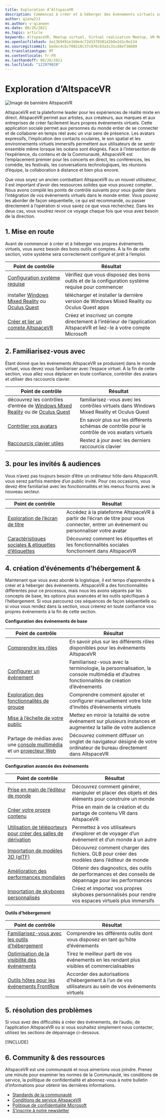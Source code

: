 ```yaml
---
title: Exploration d’AltspaceVR
description: Commencez à créer et à héberger des événements virtuels sur la plateforme AltspaceVR avec notre parcours de point de contrôle organisée.
author: qianw211
ms.author: v-qianwen
ms.date: 08/26/2021
ms.topic: article
keywords: AltspaceVR, Meetup virtuel, Virtual realisation Meetup, VR Meetup, les plateformes de réalité virtuelle, la plateforme VR, les événements virtuels immersifs, les événements d’immersion, les événements de réalité virtuelle, les événements VR, la création de la planète, la pratique de la VR, l’expérience de l’événement de réalité virtuelle
ms.openlocfilehash: da13b9491e1b0e4c72d3378301d2b0e2d1c0e134
ms.sourcegitcommit: bedec4cbcf00210c37c076c03a3c31cd8ef36689
ms.translationtype: MT
ms.contentlocale: fr-FR
ms.lasthandoff: 08/26/2021
ms.locfileid: "122979028"
---
```

# <a name="exploring-altspacevr"></a>Exploration d’AltspaceVR

![Image de bannière AltspaceVR](images/altspace-vr-banner.png)

AltspaceVR est la plateforme leader pour les expériences de réalité mixte en direct. AltspaceVR permet aux artistes, aux créateurs, aux marques et aux entreprises de créer facilement leurs propres événements virtuels. Cette application sociale permet aux personnes du monde entier de se connecter et de collaborer en temps réel avec un vrai sens de présence. Les avatars expressifs, l’implication des contacts oculaires, le son spatial et les environnements virtuels immersifs permettent aux utilisateurs de se sentir ensemble même lorsque les océans sont éloignés. Face à l’intersection de l’expérience, du contenu et de la Communauté, AltspaceVR est l’emplacement premier pour les concerts en direct, les conférences, les comédie, les festivals, les conversations technologiques, les réunions d’équipe, la collaboration à distance et bien plus encore.  

Que vous soyez un ancien combattant AltspaceVR ou un nouvel utilisateur, il est important d’avoir des ressources solides que vous pouvez compter. Nous avons compilé les points de contrôle suivants pour vous guider dans l’intégration de vos événements virtuels dans le monde entier. Vous pouvez les aborder de façon séquentielle, ce qui est recommandé, ou passer directement à l’opération si vous savez ce que vous recherchez. Dans les deux cas, vous voudrez revoir ce voyage chaque fois que vous avez besoin de la direction.

## <a name="1-getting-started"></a>1. Mise en route

Avant de commencer à créer et à héberger vos propres événements virtuels, vous aurez besoin des bons outils et comptes. À la fin de cette section, votre système sera correctement configuré et prêt à l’emploi.

|  Point de contrôle  |  Résultat  |
| --- | --- |
| [Configuration système requise](getting-started/system-requirements.md) | Vérifiez que vous disposez des bons outils et de la configuration système requise pour commencer |
| installer [Windows Mixed Reality](getting-started/wmr-installation.md) ou [Oculus Quest](getting-started/oculus-installation.md)| télécharger et installer la dernière version de Windows Mixed Reality ou Oculus Quest apps |
| [Créer et lier un compte AltspaceVR](getting-started/creating-and-linking-accounts.md) | Créez et inscrivez un compte directement à l’intérieur de l’application AltspaceVR et liez-le à votre compte Microsoft|

## <a name="2-getting-comfortable"></a>2. Familiarisez-vous avec

Étant donné que les événements AltspaceVR se produisent dans le monde virtuel, vous devez vous familiariser avec l’espace virtuel. À la fin de cette section, vous allez vous déplacer en toute confiance, contrôler des avatars et utiliser des raccourcis clavier.

|  Point de contrôle  |  Résultat  |
| --- | --- |
| découvrez les contrôles d’entrée de [Windows Mixed Reality](getting-started/wmr-controls.md) ou de [Oculus Quest](getting-started/oculus-controls.md) | familiarisez-vous avec les contrôles virtuels dans Windows Mixed Reality et Oculus Quest |
| [Contrôler vos avatars](getting-started/avatar-controls.md) | En savoir plus sur les différents schémas de contrôle pour le contrôle de vos avatars virtuels |
| [Raccourcis clavier utiles](getting-started/keyboard-shortcuts.md) | Restez à jour avec les derniers raccourcis clavier |

## <a name="3-for-guests--audiences"></a>3. pour les invités & audiences

Vous n’avez pas toujours besoin d’être un ordinateur hôte dans AltspaceVR. vous serez parfois membre d’un public invité. Pour ces occasions, vous devez être familiarisé avec les fonctionnalités et les menus fournis avec le nouveau secteur.

|  Point de contrôle  |  Résultat  |
| --- | --- |
| [Exploration de l’écran de titre](community/exploring-title-screen.md) | Accédez à la plateforme AltspaceVR à partir de l’écran de titre pour vous connecter, entrer un événement ou personnaliser votre avatar |
| [Caractéristiques sociales & étiquettes d’étiquettes](faqs/nametags.md) | Découvrez comment les étiquettes et les fonctionnalités sociales fonctionnent dans AltspaceVR |

## <a name="4-creating--hosting-events"></a>4. création d’événements d’hébergement &

Maintenant que vous avez abordé la logistique, il est temps d’apprendre à créer et à héberger des événements. AltspaceVR a des fonctionnalités différentes pour ce processus, mais nous les avons séparés par les concepts de base, les options plus avancées et les outils spécifiques à l’hébergement. Si vous parcourez ces séquences de façon séquentielle ou si vous vous rendez dans la section, vous créerez en toute confiance vos propres événements à la fin de cette section.

**Configuration des événements de base**

|  Point de contrôle  |  Résultat  |
| --- | --- |
| [Comprendre les rôles](getting-started/roles.md) | En savoir plus sur les différents rôles disponibles pour les événements AltspaceVR |
| [Configurer un événement](tutorials/creating-an-event.md) | Familiarisez-vous avec la terminologie, la personnalisation, la console multimédia et d’autres fonctionnalités de création d’événements |
| [Exploration des fonctionnalités de groupe](tutorials/group-features.md) | Comprendre comment ajouter et configurer manuellement votre liste d’invités d’événements virtuels |
| [Mise à l’échelle de votre public](faqs/scaling-audiences.md) | Mettez en miroir la totalité de votre événement sur plusieurs instances et augmentez la taille de votre audience |
| Partage de médias avec une [console multimédia](tutorials/multimedia-console.md) et un [projecteur Web](tutorials/web-projector-streaming.md) | Découvrez comment diffuser un onglet de navigateur désigné de votre ordinateur de bureau directement dans AltspaceVR |

**Configuration avancée des événements**

|  Point de contrôle  |  Résultat  |
| --- | --- |
| [Prise en main de l’éditeur de monde](world-building/world-editor-getting-started.md) | Découvrez comment générer, manipuler et placer des objets et des éléments pour construire un monde |
| [Créer votre propre contenu](community/creating-content.md) | Prise en main de la création et du partage de contenu VR dans AltspaceVR |
| [Utilisation de téléporteurs pour créer des salles de dérivation](tutorials/teleporting.md) | Permettez à vos utilisateurs d’explorer et de voyager d’un événement et d’un monde à un autre |
| [Importation de modèles 3D (glTF)](world-building/importing-models.md) | Découvrez comment charger des fichiers. GLB pour créer des modèles dans l’éditeur de monde |
| [Amélioration des performances mondiales](world-building/improving-performance.md) | Obtenir des diagnostics, des outils de performances et des conseils de dépannage pour les performances |
| [Importation de skyboxes personnalisés](world-building/uploading-custom-skyboxes.md) | Créez et importez vos propres skyboxes personnalisés pour rendre vos espaces virtuels plus immersifs |

**Outils d’hébergement**

|  Point de contrôle  |  Résultat  |
| --- | --- |
| [Familiarisez-vous avec les outils d’hébergement](tutorials/host-tools-overview.md) | Comprendre les différents outils dont vous disposez en tant qu’hôte d’événements |
| [Optimisation de la visibilité des événements](tutorials/main-events.md) | Tirez le meilleur parti de vos événements en les rendant plus visibles et commercialisables |
| [Outils hôtes pour les événements FrontRow](tutorials/host-tools-for-events.md) | Accorder des autorisations d’hébergement à l’un de vos utilisateurs au sein de vos événements virtuels |

## <a name="5-troubleshooting"></a>5. résolution des problèmes

Si vous avez des difficultés à créer des événements, de l’audio, de l’application AltspaceVR ou si vous souhaitez simplement nous contacter, utilisez les sections de dépannage ci-dessous. 

[!INCLUDE[](includes/troubleshooting.md)]

## <a name="6-community--resources"></a>6. Community & des ressources

AltspaceVR est une communauté et nous aimerions vous joindre. Prenez une minute pour examiner les normes de la Communauté, les conditions de service, la politique de confidentialité et abonnez-vous à notre bulletin d’informations pour obtenir les dernières informations.

* [Standards de la communauté](community/community-standards.md)
* [Conditions de service AltspaceVR](community/terms-of-service.md)
* [Politique de confidentialité Microsoft](https://privacy.microsoft.com/privacystatement)
* [S’inscrire à notre newsletter](community/newsletter-subscriptions.md)
